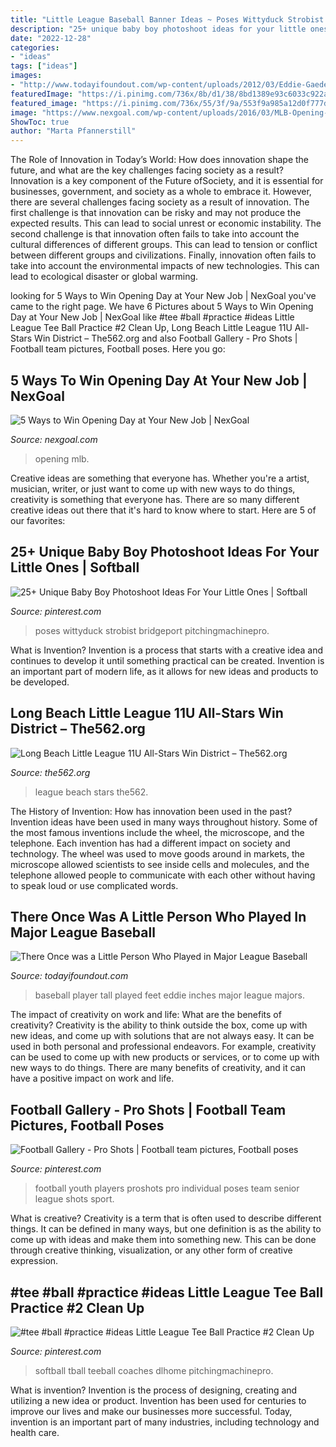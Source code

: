 ```yaml
---
title: "Little League Baseball Banner Ideas ~ Poses Wittyduck Strobist Bridgeport Pitchingmachinepro"
description: "25+ unique baby boy photoshoot ideas for your little ones"
date: "2022-12-28"
categories:
- "ideas"
tags: ["ideas"]
images:
- "http://www.todayifoundout.com/wp-content/uploads/2012/03/Eddie-Gaedel1.jpg"
featuredImage: "https://i.pinimg.com/736x/8b/d1/38/8bd1389e93c6033c922a55c3a4ff94d0.jpg"
featured_image: "https://i.pinimg.com/736x/55/3f/9a/553f9a985a12d0f777dd0f7346df97ae--football.jpg"
image: "https://www.nexgoal.com/wp-content/uploads/2016/03/MLB-Opening-Day.jpg"
ShowToc: true
author: "Marta Pfannerstill"
---
```



The Role of Innovation in Today’s World: How does innovation shape the future, and what are the key challenges facing society as a result?
Innovation is a key component of the Future ofSociety, and it is essential for businesses, government, and society as a whole to embrace it. However, there are several challenges facing society as a result of innovation. The first challenge is that innovation can be risky and may not produce the expected results. This can lead to social unrest or economic instability. The second challenge is that innovation often fails to take into account the cultural differences of different groups. This can lead to tension or conflict between different groups and civilizations. Finally, innovation often fails to take into account the environmental impacts of new technologies. This can lead to ecological disaster or global warming.

	

		
looking for 5 Ways to Win Opening Day at Your New Job | NexGoal you've came to the right page. We have 6 Pictures about 5 Ways to Win Opening Day at Your New Job | NexGoal like #tee #ball #practice #ideas Little League Tee Ball Practice #2 Clean Up, Long Beach Little League 11U All-Stars Win District – The562.org and also Football Gallery - Pro Shots | Football team pictures, Football poses. Here you go:
		
    
## 5 Ways To Win Opening Day At Your New Job | NexGoal

<img loading=lazy src="https://www.nexgoal.com/wp-content/uploads/2016/03/MLB-Opening-Day.jpg" onerror="this.onerror=null;this.src='https://tse4.mm.bing.net/th?id=OIP.mjPb1D7J3yvkUjBIkgG4vQHaEK&amp;pid=15.1';" alt="5 Ways to Win Opening Day at Your New Job | NexGoal">

_Source: nexgoal.com_

>opening mlb. 

	

Creative ideas are something that everyone has. Whether you're a artist, musician, writer, or just want to come up with new ways to do things, creativity is something that everyone has. There are so many different creative ideas out there that it's hard to know where to start. Here are 5 of our favorites: 

    
## 25+ Unique Baby Boy Photoshoot Ideas For Your Little Ones | Softball

<img loading=lazy src="https://i.pinimg.com/originals/4a/68/4c/4a684c533b3d14e2b82a254025b8b082.jpg" onerror="this.onerror=null;this.src='https://tse3.mm.bing.net/th?id=OIP.7aEHbeeVmP-mnn_mzXoLcQHaLH&amp;pid=15.1';" alt="25+ Unique Baby Boy Photoshoot Ideas For Your Little Ones | Softball">

_Source: pinterest.com_

>poses wittyduck strobist bridgeport pitchingmachinepro. 

	

What is Invention?
Invention is a process that starts with a creative idea and continues to develop it until something practical can be created. Invention is an important part of modern life, as it allows for new ideas and products to be developed.

    
## Long Beach Little League 11U All-Stars Win District – The562.org

<img loading=lazy src="https://sfo2.digitaloceanspaces.com/the562/wp-content/uploads/2019/07/LBLL.jpg" onerror="this.onerror=null;this.src='https://tse2.mm.bing.net/th?id=OIP._o5RjQHZOC1oyYMeKmi1cwHaE8&amp;pid=15.1';" alt="Long Beach Little League 11U All-Stars Win District – The562.org">

_Source: the562.org_

>league beach stars the562. 

	

The History of Invention: How has innovation been used in the past?
Invention ideas have been used in many ways throughout history. Some of the most famous inventions include the wheel, the microscope, and the telephone. Each invention has had a different impact on society and technology. The wheel was used to move goods around in markets, the microscope allowed scientists to see inside cells and molecules, and the telephone allowed people to communicate with each other without having to speak loud or use complicated words.

    
## There Once Was A Little Person Who Played In Major League Baseball

<img loading=lazy src="http://www.todayifoundout.com/wp-content/uploads/2012/03/Eddie-Gaedel1.jpg" onerror="this.onerror=null;this.src='https://tse4.mm.bing.net/th?id=OIP.TJX9v_PMO7jc8lyc_XRGYgHaGE&amp;pid=15.1';" alt="There Once was a Little Person Who Played in Major League Baseball">

_Source: todayifoundout.com_

>baseball player tall played feet eddie inches major league majors. 

	

The impact of creativity on work and life: What are the benefits of creativity?
Creativity is the ability to think outside the box, come up with new ideas, and come up with solutions that are not always easy. It can be used in both personal and professional endeavors. For example, creativity can be used to come up with new products or services, or to come up with new ways to do things. There are many benefits of creativity, and it can have a positive impact on work and life.

    
## Football Gallery - Pro Shots | Football Team Pictures, Football Poses

<img loading=lazy src="https://i.pinimg.com/736x/55/3f/9a/553f9a985a12d0f777dd0f7346df97ae--football.jpg" onerror="this.onerror=null;this.src='https://tse2.mm.bing.net/th?id=OIP.pq4lp6Ioxz7AbuWmd77aeQHaLH&amp;pid=15.1';" alt="Football Gallery - Pro Shots | Football team pictures, Football poses">

_Source: pinterest.com_

>football youth players proshots pro individual poses team senior league shots sport. 

	

What is creative?
Creativity is a term that is often used to describe different things. It can be defined in many ways, but one definition is as the ability to come up with ideas and make them into something new. This can be done through creative thinking, visualization, or any other form of creative expression.

    
## #tee #ball #practice #ideas Little League Tee Ball Practice #2 Clean Up

<img loading=lazy src="https://i.pinimg.com/736x/8b/d1/38/8bd1389e93c6033c922a55c3a4ff94d0.jpg" onerror="this.onerror=null;this.src='https://tse2.mm.bing.net/th?id=OIP.GJzgLcwAQW8LIRn2hJFyQQAAAA&amp;pid=15.1';" alt="#tee #ball #practice #ideas Little League Tee Ball Practice #2 Clean Up">

_Source: pinterest.com_

>softball tball teeball coaches dlhome pitchingmachinepro. 

	

What is invention?
Invention is the process of designing, creating and utilizing a new idea or product. Invention has been used for centuries to improve our lives and make our businesses more successful. Today, invention is an important part of many industries, including technology and health care.

